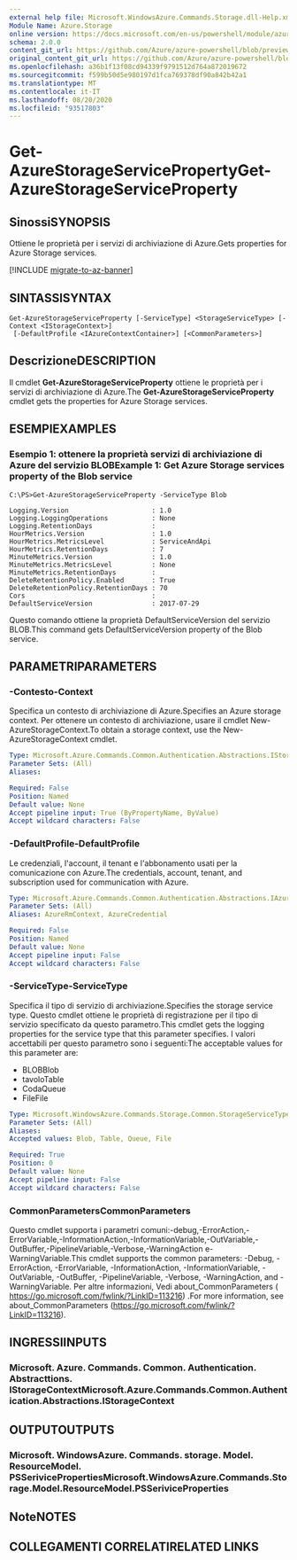 ```yaml
---
external help file: Microsoft.WindowsAzure.Commands.Storage.dll-Help.xml
Module Name: Azure.Storage
online version: https://docs.microsoft.com/en-us/powershell/module/azure.storage/get-azurestorageserviceproperty
schema: 2.0.0
content_git_url: https://github.com/Azure/azure-powershell/blob/preview/src/Storage/Commands.Storage/help/Get-AzureStorageServiceProperty.md
original_content_git_url: https://github.com/Azure/azure-powershell/blob/preview/src/Storage/Commands.Storage/help/Get-AzureStorageServiceProperty.md
ms.openlocfilehash: a36b1f13f08cd94339f9791512d764a872019672
ms.sourcegitcommit: f599b50d5e980197d1fca769378df90a842b42a1
ms.translationtype: MT
ms.contentlocale: it-IT
ms.lasthandoff: 08/20/2020
ms.locfileid: "93517803"
---
```

# <span data-ttu-id="d8de0-101">Get-AzureStorageServiceProperty</span><span class="sxs-lookup"><span data-stu-id="d8de0-101">Get-AzureStorageServiceProperty</span></span>

## <span data-ttu-id="d8de0-102">Sinossi</span><span class="sxs-lookup"><span data-stu-id="d8de0-102">SYNOPSIS</span></span>
<span data-ttu-id="d8de0-103">Ottiene le proprietà per i servizi di archiviazione di Azure.</span><span class="sxs-lookup"><span data-stu-id="d8de0-103">Gets properties for Azure Storage services.</span></span>

[!INCLUDE [migrate-to-az-banner](../../includes/migrate-to-az-banner.md)]

## <span data-ttu-id="d8de0-104">SINTASSI</span><span class="sxs-lookup"><span data-stu-id="d8de0-104">SYNTAX</span></span>

```
Get-AzureStorageServiceProperty [-ServiceType] <StorageServiceType> [-Context <IStorageContext>]
 [-DefaultProfile <IAzureContextContainer>] [<CommonParameters>]
```

## <span data-ttu-id="d8de0-105">Descrizione</span><span class="sxs-lookup"><span data-stu-id="d8de0-105">DESCRIPTION</span></span>
<span data-ttu-id="d8de0-106">Il cmdlet **Get-AzureStorageServiceProperty** ottiene le proprietà per i servizi di archiviazione di Azure.</span><span class="sxs-lookup"><span data-stu-id="d8de0-106">The **Get-AzureStorageServiceProperty** cmdlet gets the properties for Azure Storage services.</span></span>

## <span data-ttu-id="d8de0-107">ESEMPI</span><span class="sxs-lookup"><span data-stu-id="d8de0-107">EXAMPLES</span></span>

### <span data-ttu-id="d8de0-108">Esempio 1: ottenere la proprietà servizi di archiviazione di Azure del servizio BLOB</span><span class="sxs-lookup"><span data-stu-id="d8de0-108">Example 1: Get  Azure Storage services property of the Blob service</span></span>
```
C:\PS>Get-AzureStorageServiceProperty -ServiceType Blob

Logging.Version                     : 1.0
Logging.LoggingOperations           : None
Logging.RetentionDays               : 
HourMetrics.Version                 : 1.0
HourMetrics.MetricsLevel            : ServiceAndApi
HourMetrics.RetentionDays           : 7
MinuteMetrics.Version               : 1.0
MinuteMetrics.MetricsLevel          : None
MinuteMetrics.RetentionDays         : 
DeleteRetentionPolicy.Enabled       : True
DeleteRetentionPolicy.RetentionDays : 70
Cors                                : 
DefaultServiceVersion               : 2017-07-29
```

<span data-ttu-id="d8de0-109">Questo comando ottiene la proprietà DefaultServiceVersion del servizio BLOB.</span><span class="sxs-lookup"><span data-stu-id="d8de0-109">This command gets DefaultServiceVersion property of the Blob service.</span></span>

## <span data-ttu-id="d8de0-110">PARAMETRI</span><span class="sxs-lookup"><span data-stu-id="d8de0-110">PARAMETERS</span></span>

### <span data-ttu-id="d8de0-111">-Contesto</span><span class="sxs-lookup"><span data-stu-id="d8de0-111">-Context</span></span>
<span data-ttu-id="d8de0-112">Specifica un contesto di archiviazione di Azure.</span><span class="sxs-lookup"><span data-stu-id="d8de0-112">Specifies an Azure storage context.</span></span>
<span data-ttu-id="d8de0-113">Per ottenere un contesto di archiviazione, usare il cmdlet New-AzureStorageContext.</span><span class="sxs-lookup"><span data-stu-id="d8de0-113">To obtain a storage context, use the New-AzureStorageContext cmdlet.</span></span>

```yaml
Type: Microsoft.Azure.Commands.Common.Authentication.Abstractions.IStorageContext
Parameter Sets: (All)
Aliases:

Required: False
Position: Named
Default value: None
Accept pipeline input: True (ByPropertyName, ByValue)
Accept wildcard characters: False
```

### <span data-ttu-id="d8de0-114">-DefaultProfile</span><span class="sxs-lookup"><span data-stu-id="d8de0-114">-DefaultProfile</span></span>
<span data-ttu-id="d8de0-115">Le credenziali, l'account, il tenant e l'abbonamento usati per la comunicazione con Azure.</span><span class="sxs-lookup"><span data-stu-id="d8de0-115">The credentials, account, tenant, and subscription used for communication with Azure.</span></span>

```yaml
Type: Microsoft.Azure.Commands.Common.Authentication.Abstractions.IAzureContextContainer
Parameter Sets: (All)
Aliases: AzureRmContext, AzureCredential

Required: False
Position: Named
Default value: None
Accept pipeline input: False
Accept wildcard characters: False
```

### <span data-ttu-id="d8de0-116">-ServiceType</span><span class="sxs-lookup"><span data-stu-id="d8de0-116">-ServiceType</span></span>
<span data-ttu-id="d8de0-117">Specifica il tipo di servizio di archiviazione.</span><span class="sxs-lookup"><span data-stu-id="d8de0-117">Specifies the storage service type.</span></span>
<span data-ttu-id="d8de0-118">Questo cmdlet ottiene le proprietà di registrazione per il tipo di servizio specificato da questo parametro.</span><span class="sxs-lookup"><span data-stu-id="d8de0-118">This cmdlet gets the logging properties for the service type that this parameter specifies.</span></span>
<span data-ttu-id="d8de0-119">I valori accettabili per questo parametro sono i seguenti:</span><span class="sxs-lookup"><span data-stu-id="d8de0-119">The acceptable values for this parameter are:</span></span>
- <span data-ttu-id="d8de0-120">BLOB</span><span class="sxs-lookup"><span data-stu-id="d8de0-120">Blob</span></span> 
- <span data-ttu-id="d8de0-121">tavolo</span><span class="sxs-lookup"><span data-stu-id="d8de0-121">Table</span></span>
- <span data-ttu-id="d8de0-122">Coda</span><span class="sxs-lookup"><span data-stu-id="d8de0-122">Queue</span></span>
- <span data-ttu-id="d8de0-123">File</span><span class="sxs-lookup"><span data-stu-id="d8de0-123">File</span></span>

```yaml
Type: Microsoft.WindowsAzure.Commands.Storage.Common.StorageServiceType
Parameter Sets: (All)
Aliases:
Accepted values: Blob, Table, Queue, File

Required: True
Position: 0
Default value: None
Accept pipeline input: False
Accept wildcard characters: False
```

### <span data-ttu-id="d8de0-124">CommonParameters</span><span class="sxs-lookup"><span data-stu-id="d8de0-124">CommonParameters</span></span>
<span data-ttu-id="d8de0-125">Questo cmdlet supporta i parametri comuni:-debug,-ErrorAction,-ErrorVariable,-InformationAction,-InformationVariable,-OutVariable,-OutBuffer,-PipelineVariable,-Verbose,-WarningAction e-WarningVariable.</span><span class="sxs-lookup"><span data-stu-id="d8de0-125">This cmdlet supports the common parameters: -Debug, -ErrorAction, -ErrorVariable, -InformationAction, -InformationVariable, -OutVariable, -OutBuffer, -PipelineVariable, -Verbose, -WarningAction, and -WarningVariable.</span></span> <span data-ttu-id="d8de0-126">Per altre informazioni, Vedi about_CommonParameters ( https://go.microsoft.com/fwlink/?LinkID=113216) .</span><span class="sxs-lookup"><span data-stu-id="d8de0-126">For more information, see about_CommonParameters (https://go.microsoft.com/fwlink/?LinkID=113216).</span></span>

## <span data-ttu-id="d8de0-127">INGRESSI</span><span class="sxs-lookup"><span data-stu-id="d8de0-127">INPUTS</span></span>

### <span data-ttu-id="d8de0-128">Microsoft. Azure. Commands. Common. Authentication. Abstracttions. IStorageContext</span><span class="sxs-lookup"><span data-stu-id="d8de0-128">Microsoft.Azure.Commands.Common.Authentication.Abstractions.IStorageContext</span></span>

## <span data-ttu-id="d8de0-129">OUTPUT</span><span class="sxs-lookup"><span data-stu-id="d8de0-129">OUTPUTS</span></span>

### <span data-ttu-id="d8de0-130">Microsoft. WindowsAzure. Commands. storage. Model. ResourceModel. PSSeriviceProperties</span><span class="sxs-lookup"><span data-stu-id="d8de0-130">Microsoft.WindowsAzure.Commands.Storage.Model.ResourceModel.PSSeriviceProperties</span></span>

## <span data-ttu-id="d8de0-131">Note</span><span class="sxs-lookup"><span data-stu-id="d8de0-131">NOTES</span></span>

## <span data-ttu-id="d8de0-132">COLLEGAMENTI CORRELATI</span><span class="sxs-lookup"><span data-stu-id="d8de0-132">RELATED LINKS</span></span>
